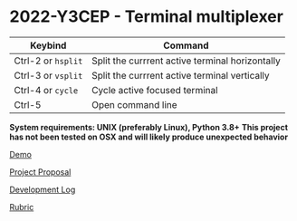 # 2022-Y3CEP - Terminal multiplexer

| Keybind  | Command  |
| ------------ | ------------ |
| Ctrl-2 or `hsplit`  | Split the currrent active terminal horizontally  |
|  Ctrl-3 or `vsplit` |  Split the currrent active terminal vertically |
|  Ctrl-4 or `cycle` |  Cycle active focused terminal |
|  Ctrl-5  |  Open command line |

**System requirements: UNIX (preferably Linux), Python 3.8+**
**This project has not been tested on OSX and will likely produce unexpected behavior**

[Demo](https://drive.google.com/file/d/1lvg2EarP1OJh05xtUpKk-6qaKnc_CHtg/view?usp=sharing)

[Project Proposal](proposal.md)

[Development Log](devlog.md)

[Rubric](rubric.log)

